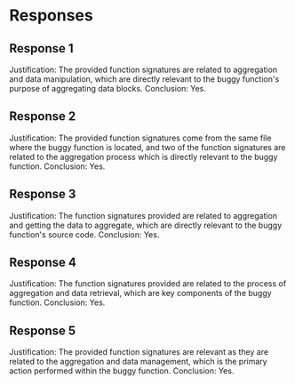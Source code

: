 # Responses
## Response 1
Justification: The provided function signatures are related to aggregation and data manipulation, which are directly relevant to the buggy function's purpose of aggregating data blocks.
Conclusion: Yes.

## Response 2
Justification: The provided function signatures come from the same file where the buggy function is located, and two of the function signatures are related to the aggregation process which is directly relevant to the buggy function.
Conclusion: Yes.

## Response 3
Justification: The function signatures provided are related to aggregation and getting the data to aggregate, which are directly relevant to the buggy function's source code.
Conclusion: Yes.

## Response 4
Justification: The function signatures provided are related to the process of aggregation and data retrieval, which are key components of the buggy function.
Conclusion: Yes.

## Response 5
Justification: The provided function signatures are relevant as they are related to the aggregation and data management, which is the primary action performed within the buggy function.
Conclusion: Yes.

